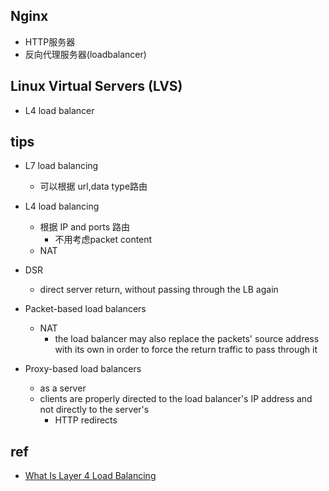 




## Nginx

+ HTTP服务器
+ 反向代理服务器(loadbalancer)


## Linux Virtual Servers (LVS)
+ L4 load balancer

## tips

+ L7 load balancing
    + 可以根据 url,data type路由

+ L4 load balancing
    + 根据 IP and ports 路由
        + 不用考虑packet content
    + NAT

+ DSR
    + direct server return, without passing through the LB again

+ Packet-based load balancers
    + NAT
        + the load balancer may also replace the packets' source address with its own in order to force the return traffic to pass through it

+ Proxy-based load balancers
    + as a server
    + clients are properly directed to the load balancer's IP address and not directly to the server's
        +  HTTP redirects

## ref

+ [What Is Layer 4 Load Balancing](https://www.nginx.com/resources/glossary/layer-4-load-balancing/)